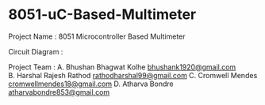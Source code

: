 # 8051-uC-Based-Multimeter
Project Name : 8051 Microcontroller Based Multimeter

Circuit Diagram : 



Project Team : 
A. Bhushan Bhagwat Kolhe         bhushank1920@gmail.com           
B. Harshal Rajesh Rathod         rathodharshal99@gmail.com 
C. Cromwell Mendes               cromwellmendes18@gmail.com
D. Atharva Bondre                atharvabondre853@gmail.com
